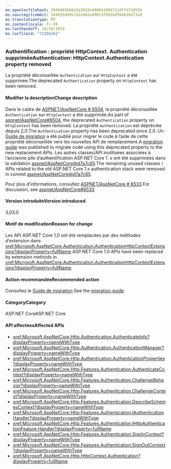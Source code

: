 ```yaml
---
ms.openlocfilehash: 2945465bb6a3a362dc640641056712dffd73d559
ms.sourcegitcommit: 2e95559d957a1a942e490c5fd916df04b39d73a9
ms.translationtype: MT
ms.contentlocale: fr-FR
ms.lasthandoff: 10/16/2019
ms.locfileid: "72394262"
---
```

### <a name="authentication-httpcontextauthentication-property-removed"></a><span data-ttu-id="cac56-101">Authentification : propriété HttpContext. Authentication supprimée</span><span class="sxs-lookup"><span data-stu-id="cac56-101">Authentication: HttpContext.Authentication property removed</span></span>

<span data-ttu-id="cac56-102">La propriété déconseillée `Authentication` sur `HttpContext` a été supprimée.</span><span class="sxs-lookup"><span data-stu-id="cac56-102">The deprecated `Authentication` property on `HttpContext` has been removed.</span></span>

#### <a name="change-description"></a><span data-ttu-id="cac56-103">Modifier la description</span><span class="sxs-lookup"><span data-stu-id="cac56-103">Change description</span></span>

<span data-ttu-id="cac56-104">Dans le cadre de [ASPNET/AspNetCore # 6504](https://github.com/aspnet/AspNetCore/pull/6504), la propriété déconseillée `Authentication` sur `HttpContext` a été supprimée.</span><span class="sxs-lookup"><span data-stu-id="cac56-104">As part of [aspnet/AspNetCore#6504](https://github.com/aspnet/AspNetCore/pull/6504), the deprecated `Authentication` property on `HttpContext` has been removed.</span></span> <span data-ttu-id="cac56-105">La propriété `Authentication` est dépréciée depuis 2,0.</span><span class="sxs-lookup"><span data-stu-id="cac56-105">The `Authentication` property has been deprecated since 2.0.</span></span> <span data-ttu-id="cac56-106">Un [Guide de migration](/aspnet/core/migration/1x-to-2x/identity-2x?view=aspnetcore-2.2#use-httpcontext-authentication-extensions) a été publié pour migrer le code à l’aide de cette propriété déconseillée vers les nouvelles API de remplacement.</span><span class="sxs-lookup"><span data-stu-id="cac56-106">A [migration guide](/aspnet/core/migration/1x-to-2x/identity-2x?view=aspnetcore-2.2#use-httpcontext-authentication-extensions) was published to migrate code using this deprecated property to the new replacement APIs.</span></span> <span data-ttu-id="cac56-107">Les autres classes/API inutilisées associées à l’ancienne pile d’authentification ASP.NET Core 1. x ont été supprimées dans la validation [aspnet/AspNetCore@d7a7c65](https://github.com/aspnet/AspNetCore/commit/d7a7c65).</span><span class="sxs-lookup"><span data-stu-id="cac56-107">The remaining unused classes / APIs related to the old ASP.NET Core 1.x authentication stack were removed in commit [aspnet/AspNetCore@d7a7c65](https://github.com/aspnet/AspNetCore/commit/d7a7c65).</span></span>

<span data-ttu-id="cac56-108">Pour plus d’informations, consultez [ASPNET/AspNetCore # 6533](https://github.com/aspnet/AspNetCore/issues/6533).</span><span class="sxs-lookup"><span data-stu-id="cac56-108">For discussion, see [aspnet/AspNetCore#6533](https://github.com/aspnet/AspNetCore/issues/6533).</span></span>

#### <a name="version-introduced"></a><span data-ttu-id="cac56-109">Version introduite</span><span class="sxs-lookup"><span data-stu-id="cac56-109">Version introduced</span></span>

<span data-ttu-id="cac56-110">3,0</span><span class="sxs-lookup"><span data-stu-id="cac56-110">3.0</span></span>

#### <a name="reason-for-change"></a><span data-ttu-id="cac56-111">Motif de modification</span><span class="sxs-lookup"><span data-stu-id="cac56-111">Reason for change</span></span>

<span data-ttu-id="cac56-112">Les API ASP.NET Core 1,0 ont été remplacées par des méthodes d’extension dans <xref:Microsoft.AspNetCore.Authentication.AuthenticationHttpContextExtensions?displayProperty=fullName>.</span><span class="sxs-lookup"><span data-stu-id="cac56-112">ASP.NET Core 1.0 APIs have been replaced by extension methods in <xref:Microsoft.AspNetCore.Authentication.AuthenticationHttpContextExtensions?displayProperty=fullName>.</span></span>

#### <a name="recommended-action"></a><span data-ttu-id="cac56-113">Action recommandée</span><span class="sxs-lookup"><span data-stu-id="cac56-113">Recommended action</span></span>

<span data-ttu-id="cac56-114">Consultez le [Guide de migration](/aspnet/core/migration/1x-to-2x/identity-2x?view=aspnetcore-2.2#use-httpcontext-authentication-extensions).</span><span class="sxs-lookup"><span data-stu-id="cac56-114">See the [migration guide](/aspnet/core/migration/1x-to-2x/identity-2x?view=aspnetcore-2.2#use-httpcontext-authentication-extensions).</span></span>

#### <a name="category"></a><span data-ttu-id="cac56-115">Category</span><span class="sxs-lookup"><span data-stu-id="cac56-115">Category</span></span>

<span data-ttu-id="cac56-116">ASP.NET Core</span><span class="sxs-lookup"><span data-stu-id="cac56-116">ASP.NET Core</span></span>

#### <a name="affected-apis"></a><span data-ttu-id="cac56-117">API affectées</span><span class="sxs-lookup"><span data-stu-id="cac56-117">Affected APIs</span></span>

- <xref:Microsoft.AspNetCore.Http.Authentication.AuthenticateInfo?displayProperty=nameWithType>
- <xref:Microsoft.AspNetCore.Http.Authentication.AuthenticationManager?displayProperty=nameWithType>
- <xref:Microsoft.AspNetCore.Http.Authentication.AuthenticationProperties?displayProperty=nameWithType>
- <xref:Microsoft.AspNetCore.Http.Features.Authentication.AuthenticateContext?displayProperty=nameWithType>
- <xref:Microsoft.AspNetCore.Http.Features.Authentication.ChallengeBehavior?displayProperty=nameWithType>
- <xref:Microsoft.AspNetCore.Http.Features.Authentication.ChallengeContext?displayProperty=nameWithType>
- <xref:Microsoft.AspNetCore.Http.Features.Authentication.DescribeSchemesContext?displayProperty=nameWithType>
- <xref:Microsoft.AspNetCore.Http.Features.Authentication.IAuthenticationHandler?displayProperty=nameWithType>
- <xref:Microsoft.AspNetCore.Http.Features.Authentication.IHttpAuthenticationFeature.Handler?displayProperty=fullName>
- <xref:Microsoft.AspNetCore.Http.Features.Authentication.SignInContext?displayProperty=nameWithType>
- <xref:Microsoft.AspNetCore.Http.Features.Authentication.SignOutContext?displayProperty=nameWithType>
- <xref:Microsoft.AspNetCore.Http.HttpContext.Authentication?displayProperty=fullName>

<!-- 

#### Affected APIs

- `T:Microsoft.AspNetCore.Http.Authentication.AuthenticateInfo`
- `T:Microsoft.AspNetCore.Http.Authentication.AuthenticationManager`
- `T:Microsoft.AspNetCore.Http.Authentication.AuthenticationProperties`
- `T:Microsoft.AspNetCore.Http.Features.Authentication.AuthenticateContext`
- `T:Microsoft.AspNetCore.Http.Features.Authentication.ChallengeBehavior`
- `T:Microsoft.AspNetCore.Http.Features.Authentication.ChallengeContext`
- `T:Microsoft.AspNetCore.Http.Features.Authentication.DescribeSchemesContext`
- `T:Microsoft.AspNetCore.Http.Features.Authentication.IAuthenticationHandler`
- `P:Microsoft.AspNetCore.Http.Features.Authentication.IHttpAuthenticationFeature.Handler`
- `T:Microsoft.AspNetCore.Http.Features.Authentication.SignInContext`
- `T:Microsoft.AspNetCore.Http.Features.Authentication.SignOutContext`
- `P:Microsoft.AspNetCore.Http.HttpContext.Authentication`

-->
